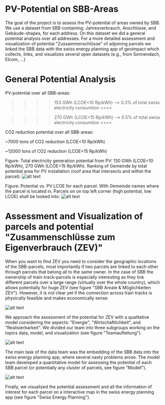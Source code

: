 # PV-Potential on SBB-Areas
The goal of the project is to assess the PV-potential of areas owned by SBB. We use a dataset from SBB containing: Jahresverbrauch, Anschlüsse, and Gebäude-shapes, for each address.
On this dataset we did a general potential analysis over all addresses.
For a more detailed assessment and visualization of potential "Zussammenschlüsse" of adjoining parcels we linked the SBB data with the swiss energy planning app of geoimpact which collects, links, and visualizes several open datasets (e.g., from Sonnendach, Elcom, ...)


# General Potential Analysis
PV-potential over all SBB-areas:

>>>> 153 GWh (LCOE<10 Rp/kWh) --> 0.3% of total swiss electricity consumtion <<<<

>>>>  270 GWh (LCOE<15 Rp/kWh) --> 0.5% of total swiss electricity consumtion <<<<

CO2 reduction potential over all SBB-areas:

  ~7000 tons of CO2 reduction (LCOE<10 Rp/kWh)

  ~12000 tons of CO2 reduction (LCOE<15 Rp/kWh)

Figure: Total electricity generation potential from PV: 130 GWh (LCOE<10 Rp/kWh), 270 GWh (LCOE<15 Rp/kWh). Ranking of Gemeinde by total potential area for PV installation (roof area that intersects and within the parcel):
![alt text](https://raw.githubusercontent.com/magnetilo/max-pv-strom-sbb/master/gemeinde-pv-area.png)

Figure: Potential vs. PV LCOE for each parcel. With Gemeinde names where the parcel is located in. Parcels  on on top left corner (high potential, low LCOE) shall be looked into:
![alt text](https://raw.githubusercontent.com/magnetilo/max-pv-strom-sbb/master/potential-gestehungskosten.png)

# Assessment and Visualization of parcels and potential "Zusammenschlüsse zum Eigenverbrauch (ZEV)"
When you want to find ZEV you need to consider the geographic locations of the SBB-parcels, most importantly if two parcels are linked to each other through parcels that belong all to the same owner. In the case of SBB the ownership of train-track-parcels is especially interesting as they link different parcels over a large range (virtually over the whole country), which allows potentially for huge ZEV (see figure "SBB Areale & Möglichkeiten ZEV"). However, it is not clear yet if the connection across train tracks is physically feasible and makes economically sense.

![alt text](https://raw.githubusercontent.com/magnetilo/max-pv-strom-sbb/master/potential-zusammenschlüsse.png)

We approach the assessment of the potential for ZEV with a qualitative model considering the aspects: "Energie", "Wirtschaftlichkeit", and "Realisierbarkeit". We divided our team into three subgroups working on the topics data, model, and visualization (see figure "Teamaufteilung").

![alt text](https://raw.githubusercontent.com/magnetilo/max-pv-strom-sbb/master/teamaufteilung.png)

The main task of the data team was the embedding of the SBB data into the swiss energy planning app, where several nasty problems arose. The model team developed a quantitative model for assessing the potential of each SBB parcel (or potentially any cluster of parcels, see figure "Modell").

![alt text](https://raw.githubusercontent.com/magnetilo/max-pv-strom-sbb/master/modell.png)

Finally, we visualized the potential assessment and all the information of interest for each parcel on a interactive map in the swiss energy planning app (see figure "Swiss Energy Planning").
